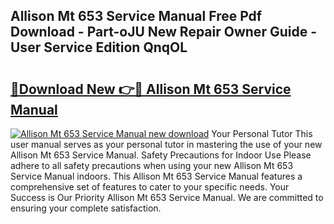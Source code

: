 ## Allison Mt 653 Service Manual Free Pdf Download - Part-oJU New Repair Owner Guide - User Service Edition QnqOL

# <h2><a href="http://bc6943.oget.top/?id=Allison+Mt+653+Service+Manual">🔗Download New 👉🔴 Allison Mt 653 Service Manual</a></h2>

[![Allison Mt 653 Service Manual new download](https://i.imgur.com/5g1atiW.png)](http://bc6943.oget.top/?id=Allison+Mt+653+Service+Manual)
Your Personal Tutor This user manual serves as your personal tutor in mastering the use of your new Allison Mt 653 Service Manual. Safety Precautions for Indoor Use Please adhere to all safety precautions when using your new Allison Mt 653 Service Manual indoors. This Allison Mt 653 Service Manual features a comprehensive set of features to cater to your specific needs. Your Success is Our Priority Allison Mt 653 Service Manual. We are committed to ensuring your complete satisfaction.
